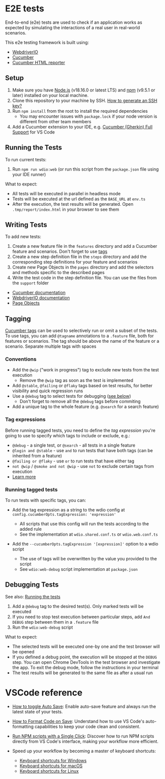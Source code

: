 # E2E tests

End-to-end (e2e) tests are used to check if an application works as expected by simulating the interactions of a real user in real-world scenarios.

This e2e testing framework is built using:

- [WebdriverIO](https://webdriver.io/)
- [Cucumber](https://cucumber.io/)
- [Cucumber HTML reporter](https://www.npmjs.com/package/cucumber-html-reporter)

## Setup

1. Make sure you have [Node.js](https://nodejs.org/) (v18.16.0 or latest LTS) and
   [npm](https://www.npmjs.com/) (v9.5.1 or later) installed on your local machine.
2. Clone this repository to your machine by SSH. [How to generate an SSH key?](https://docs.github.com/en/authentication/connecting-to-github-with-ssh/generating-a-new-ssh-key-and-adding-it-to-the-ssh-agent)
3. Run `npm install` from the root to install the required dependencies
   - You may encounter issues with `package.lock` if your node version is different from other team members
4. Add a Cucumber extension to your IDE, e.g. [Cucumber (Gherkin) Full Support](https://marketplace.visualstudio.com/items?itemName=alexkrechik.cucumberautocomplete) for VS Code

## Running the Tests

To run current tests:

1. Run `npm run wdio:web` (or run this script from the `package.json` file using your IDE runner)

What to expect:

- All tests will be executed in parallel in headless mode
- Tests will be executed at the url defined as the `BASE_URL` at `env.ts`
- After the execution, the test results will be generated. Open `.tmp/report/index.html` in your browser to see them

## Writing Tests

To add new tests:

1. Create a new feature file in the `features` directory and add a Cucumber feature and scenarios. Don't forget to use [tags](#tags)
2. Create a new step definition file in the `steps` directory and add the corresponding step definitions for your feature and scenarios
3. Create new Page Objects in the `pages` directory and add the selectors and methods specific to the described pages
4. Write the test code in the step definition file. You can use the files from the `support` folder

- [Cucumber documentation](https://cucumber.io/docs/cucumber/)
- [WebdriverIO documentation](https://webdriver.io/docs/gettingstarted/)
- [Page Objects](https://webdriver.io/docs/pageobjects/)

## Tagging

[Cucumber tags](https://cucumber.io/docs/cucumber/api/?lang=javascript#tags) can be used to selectively run or omit a subset of the tests. To use tags, you can add `@tagname` annotations to a `.feature` file, both for features or scenarios. The tag should be above the name of the feature or a scenario. Separate multiple tags with spaces

### Conventions

- Add the `@wip` ("work in progress") tag to exclude new tests from the test execution
  - Remove the `@wip` tag as soon as the test is implemented
- Add `@stable`, `@failing` or `@flaky` tags based on test results, for better visibility and quick regression runs
- Use a `@debug` tag to select tests for debugging ([see below](#debugging-tests))
  - Don't forget to remove all the `@debug` tags before commiting
- Add a unique tag to the whole feature (e.g. `@search` for a search feature)

### Tag expressions

Before running tagged tests, you need to define the _tag expression_ you're going to use to specify which tags to include or exclude, e.g.:

- `@debug` - a single test, or `@search` - all tests in a single feature
- `@login and @stable` - use `and` to run tests that have both tags (can be inherited from a feature)
- `@failing or @flaky` - use `or` to run tests that have either tag
- `not @wip` / `@smoke and not @wip` - use `not` to exclude certain tags from execution
- [Learn more](https://cucumber.io/docs/cucumber/api/?lang=javascript#tag-expressions)

### Running tagged tests

To run tests with specific tags, you can:

- Add the tag expression as a string to the wdio config at `config.cucumberOpts.tagExpression: 'expression'`

  - All scripts that use this config will run the tests according to the added rule
  - See the implementation at `wdio.shared.conf.ts` or `wdio.web.conf.ts`

- Add the `--cucumberOpts.tagExpression '[expression]'` option to a wdio script
  - The use of tags will be overwritten by the value you provided to the script
  - See `wdio:web-debug` script implementation at `package.json`

## Debugging Tests

See also: [Running the tests](#running-the-tests)

1. Add a `@debug` tag to the desired test(s). Only marked tests will be executed
2. If you need to stop test execution between particular steps, add `And DEBUG` step between them in a `.feature` file
3. Run the `wdio:web-debug` script

What to expect:

- The selected tests will be executed one-by one and the test browser will be opened
- If you defined a debug point, the execution will be stopped at the `DEBUG` step. You can open Chrome DevTools in the test browser and investigate the app. To exit the debug mode, follow the instructions in your terminal
- The test results will be generated to the same file as after a usual run

# VSCode reference

- [How to toggle Auto Save](https://www.kindacode.com/article/how-to-toggle-auto-save-in-vs-code/): Enable auto-save feature and always run the latest state of your tests.
- [How to Format Code on Save](https://www.aleksandrhovhannisyan.com/blog/format-code-on-save-vs-code-eslint/): Understand how to use VS Code's auto-formatting capabilities to keep your code clean and consistent.
- [Run NPM scripts with a Single Click](http://www.matthiassommer.it/programming/testing/run-npm-scripts-in-visual-studio-code-with-a-click-of-a-button/): Discover how to run NPM scripts directly from VS Code's interface, making your workflow more efficient.

- Speed up your workflow by becoming a master of keyboard shortcuts:

  - [Keyboard shortcuts for Windows](https://code.visualstudio.com/shortcuts/keyboard-shortcuts-windows.pdf)
  - [Keyboard shortcuts for macOS](https://code.visualstudio.com/shortcuts/keyboard-shortcuts-macos.pdf)
  - [Keyboard shortcuts for Linux](https://code.visualstudio.com/shortcuts/keyboard-shortcuts-linux.pdf)

